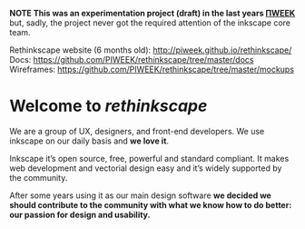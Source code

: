 **NOTE This was an experimentation project (draft) in the last years [ΠWEEK](http://piweek.com/)** but, sadly, the project never got the required attention of the inkscape core team.

Rethinkscape website (6 months old): http://piweek.github.io/rethinkscape/
Docs: https://github.com/PIWEEK/rethinkscape/tree/master/docs
Wireframes: https://github.com/PIWEEK/rethinkscape/tree/master/mockups

Welcome to *rethinkscape*
=============================

We are a group of UX, designers, and front-end developers. We use inkscape on our daily basis and **we love it**.

Inkscape it’s open source, free, powerful and standard compliant. It makes web development and vectorial design easy and it’s widely supported by the community.

After some years using it as our main design software **we decided we should contribute to the community with what we know how to do better: our passion for design and usability.**


